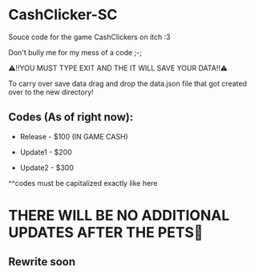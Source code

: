 # CashClicker-SC
Souce code for the game CashClickers on itch :3

Don't bully me for my mess of a code ;-;

⚠️!!YOU MUST TYPE EXIT AND THE IT WILL SAVE YOUR DATA!!⚠️

To carry over save data drag and drop the data.json file that got created over to the new directory!

## Codes (As of right now):

- Release - $100 (IN GAME CASH)

- Update1 - $200

- Update2 - $300

^^codes must be capitalized exactly like here

# THERE WILL BE NO ADDITIONAL UPDATES AFTER THE PETS🥚
## Rewrite soon
